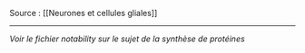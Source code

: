 Source : [[Neurones et cellules gliales]]

***

*Voir le fichier notability sur le sujet de la synthèse de protéines*

